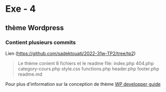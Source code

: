 # Exe - 4
## thème Wordpress
### Contient plusieurs commits

Lien (https://github.com/sadektouati/2022-31w-TP2/tree/tp2)

> Le thème conient 8 fichiers et le readme file:
  index.php
  404.php
  category-cours.php
  style.css
  functions.php
  header.php
  footer.php
  readme.md

Pour plus d'information sur la conception de thème
[WP developper guide](https://developper.wordpress.org/theme)
